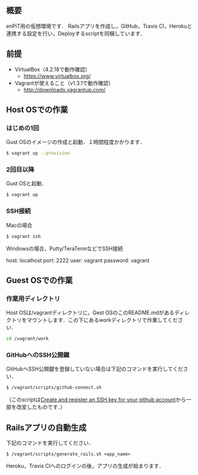 ## 概要

enPiT用の仮想環境です．
Railsアプリを作成し，GitHub，Travis CI，Herokuと連携する設定を行い，Deployするscriptを同梱しています．

## 前提

- VirtualBox（4.2.18で動作確認）
  - https://www.virtualbox.org/
- Vagrantが使えること（v1.3.1で動作確認）
  - http://downloads.vagrantup.com/

## Host OSでの作業

### はじめの1回

Gust OSのイメージの作成と起動．１時間程度かかります．

```bash
$ vagrant up --provision
```

### 2回目以降

Gust OSと起動．

```bash
$ vagrant up
```

### SSH接続

Macの場合

```bash
$ vagrant ssh
```

Windowsの場合，Putty/TeraTermなどでSSH接続

host: localhost
port: 2222
user: vagrant
password: vagrant

## Guest OSでの作業

### 作業用ディレクトリ

Host OSは/vagrantディレクトリに，Gest OSのこのREADME.mdがあるディレクトリをマウントします．この下にあるworkディレクトリで作業してください．

```bash
cd /vagrant/work
```

### GitHubへのSSH公開鍵

GitHubへSSH公開鍵を登録していない場合は下記のコマンドを実行してください．

```bash
$ /vagrant/scripts/github-connect.sh
```

（このscriptは[Create and register an SSH key for your github account](https://gist.github.com/acoulton/1969779)から一部を改変したものです．）

## Railsアプリの自動生成

下記のコマンドを実行してください．

```
$ /vagrant/scripts/generate_rails.sh <app_name>
```

Heroku，Travis CIへのログインの後，アプリの生成が始まります．
